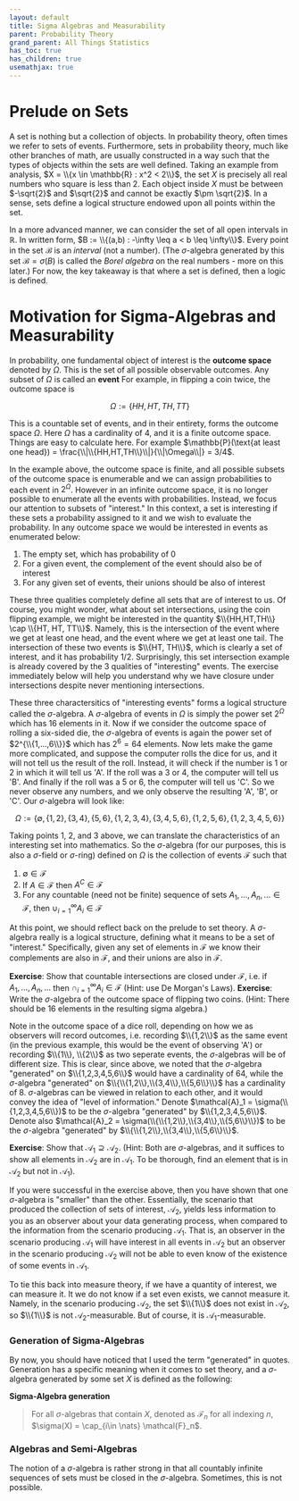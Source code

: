 ```yaml
---
layout: default
title: Sigma Algebras and Measurability
parent: Probability Theory
grand_parent: All Things Statistics
has_toc: true
has_children: true
usemathjax: true
---
```


# Prelude on Sets

A set is nothing but a collection of objects. In probability theory, often times we refer to sets of events. Furthermore, sets in probability theory, much like other branches of math, are usually constructed in a way such that the types of objects within the sets are well defined. Taking an example from analysis, $X = \\{x \in \mathbb{R} : x^2 < 2\\}$, the set $X$ is precisely all real numbers who square is less than 2. Each object inside $X$ must be between $-\sqrt{2}$ and $\sqrt{2}$ and cannot be exactly $\pm \sqrt{2}$. In a sense, sets define a logical structure endowed upon all points within the set.

In a more advanced manner, we can consider the set of all open intervals in $\mathbb{R}$. In written form, $B := \\{(a,b) : -\infty \leq a < b \leq \infty\\}$. Every point in the set $\mathcal{B}$ is an _interval_ (not a number). (The $\sigma$-algebra generated by this set $\mathcal{B} = \sigma(B)$ is called the _Borel algebra_ on the real numbers - more on this later.) For now, the key takeaway is that where a set is defined, then a logic is defined.

# Motivation for Sigma-Algebras and Measurability

In probability, one fundamental object of interest is the **outcome space** denoted by $\Omega$. This is the set of all possible observable outcomes. Any subset of $\Omega$ is called an **event** For example, in flipping a coin twice, the outcome space is

$$\Omega := \{HH,HT,TH,TT\}$$

This is a countable set of events, and in their entirety, forms the outcome space $\Omega$. Here $\Omega$ has a cardinality of 4, and it is a finite outcome space. Things are easy to calculate here. For example $\mathbb{P}(\text{at least one head}) = \frac{\\|\\{HH,HT,TH\\}\\|}{\\|\Omega\\|} = 3/4$.

In the example above, the outcome space is finite, and all possible subsets of the outcome space is enumerable and we can assign probabilities to each event in $2^\Omega$. However in an infinite outcome space, it is no longer possible to enumerate all the events with probabilities. Instead, we focus our attention to subsets of "interest." In this context, a set is interesting if these sets a probability assigned to it and we wish to evaluate the probability. In any outcome space we would be interested in events as enumerated below:

1. The empty set, which has probability of 0
2. For a given event, the complement of the event should also be of interest
3. For any given set of events, their unions should be also of interest

These three qualities completely define all sets that are of interest to us. Of course, you might wonder, what about set intersections, using the coin flipping example, we might be interested in the quantity $\\{HH,HT,TH\\} \cap \\{HT, HT, TT\\}$. Namely, this is the intersection of the event where we get at least one head, and the event where we get at least one tail. The intersection of these two events is $\\{HT, TH\\}$, which is clearly a set of interest, and it has probability $1/2$. Surprisingly, this set intersection example is already covered by the 3 qualities of "interesting" events. The exercise immediately below will help you understand why we have closure under intersections despite never mentioning intersections.

These three charactersitics of "interesting events" forms a logical structure called the $\sigma$-algebra. A $\sigma$-algebra of events in $\Omega$ is simply the power set $2^\Omega$ which has 16 elements in it. Now if we consider the outcome space of rolling a six-sided die, the $\sigma$-algebra of events is again the power set of $2^{\\{1,...,6\\}}$ which has $2^6 = 64$ elements. Now lets make the game more complicated, and suppose the computer rolls the dice for us, and it will not tell us the result of the roll. Instead, it will check if the number is 1 or 2 in which it will tell us 'A'. If the roll was a 3 or 4, the computer will tell us 'B'. And finally if the roll was a 5 or 6, the computer will tell us 'C'. So we never observe any numbers, and we only observe the resulting 'A', 'B', or 'C'. Our $\sigma$-algebra will look like: 

$$\Omega := \{\emptyset, \{1,2\}, \{3,4\}, \{5,6\}, \{1,2,3,4\}, \{3,4,5,6\}, \{1,2,5,6\}, \{1,2,3,4,5,6\} \}$$

Taking points 1, 2, and 3 above, we can translate the characteristics of an interesting set into mathematics. So the $\sigma$-algebra (for our purposes, this is also a $\sigma$-field or $\sigma$-ring) defined on $\Omega$ is the collection of events $\mathcal{F}$ such that

1. $\emptyset \in \mathcal{F}$
2. If $A \in \mathcal{F}$ then $A^C \in \mathcal{F}$
3. For any countable (need not be finite) sequence of sets $A_1,...,A_n,...\in \mathcal{F}$, then $\cup_{i=1}^\infty A_i \in \mathcal{F}$

At this point, we should reflect back on the prelude to set theory. A $\sigma$-algebra really is a logical structure, defining what it means to be a set of "interest." Specifically, given any set of elements in $\mathcal{F}$ we know their complements are also in $\mathcal{F}$, and their unions are also in $\mathcal{F}$.

**Exercise**: Show that countable intersections are closed under $\mathcal{F}$, i.e. if $A_1,...,A_n,...$ then $\cap_{i=1}^\infty A_i \in \mathcal{F}$ (Hint: use De Morgan's Laws).
**Exercise**: Write the $\sigma$-algebra of the outcome space of flipping two coins. (Hint: There should be 16 elements in the resulting sigma algebra.)

Note in the outcome space of a dice roll, depending on how we as observers will record outcomes, i.e. recording $\\{1,2\\}$ as the same event (in the previous example, this would be the event of observing 'A') or recording $\\{1\\}, \\{2\\}$ as two seperate events, the $\sigma$-algebras will be of different size. This is clear, since above, we noted that the $\sigma$-algebra "generated" on $\\{1,2,3,4,5,6\\}$ would have a cardinality of 64, while the $\sigma$-algebra "generated" on $\\{\\{1,2\\},\\{3,4\\},\\{5,6\\}\\}$ has a cardinality of 8. $\sigma$-algebras can be viewed in relation to each other, and it would convey the idea of "level of information." Denote $\mathcal{A}_1 = \sigma(\\{1,2,3,4,5,6\\})$ to be the $\sigma$-algebra "generated" by $\\{1,2,3,4,5,6\\}$. Denote also $\mathcal{A}_2 = \sigma(\\{\\{1,2\\},\\{3,4\\},\\{5,6\\}\\})$ to be the $\sigma$-algebra "generated" by $\\{\\{1,2\\},\\{3,4\\},\\{5,6\\}\\}$.

**Exercise**: Show that $\mathcal{A}_1 \supseteq \mathcal{A}_2$. (Hint: Both are $\sigma$-algebras, and it suffices to show all elements in $\mathcal{A}_2$ are in $\mathcal{A}_1$. To be thorough, find an element that is in $\mathcal{A}_2$ but not in $\mathcal{A}_1$).

If you were successful in the exercise above, then you have shown that one $\sigma$-algebra is "smaller" than the other. Essentially, the scenario that produced the collection of sets of interest, $\mathcal{A}_2$, yields less information to you as an observer about your data generating process, when compared to the information from the scenario producing $\mathcal{A}_1$. That is, an observer in the scenario producing $\mathcal{A}_1$ will have interest in all events in $\mathcal{A}_2$ but an observer in the scenario producing $\mathcal{A}_2$ will not be able to even know of the existence of some events in $\mathcal{A}_1$. 

To tie this back into measure theory, if we have a quantity of interest, we can measure it. It we do not know if a set even exists, we cannot measure it. Namely, in the scenario producing $\mathcal{A}_2$, the set $\\{1\\}$ does not exist in $\mathcal{A}_2$, so $\\{1\\}$ is not $\mathcal{A}_2$-measurable. But of course, it is $\mathcal{A}_1$-measurable. 

### Generation of Sigma-Algebras

By now, you should have noticed that I used the term "generated" in quotes. Generation has a specific meaning when it comes to set theory, and a $\sigma$-algebra generated by some set $X$ is defined as the following: 

**Sigma-Algebra generation**
> For all $\sigma$-algebras that contain $X$, denoted as $\mathcal{F}_n$ for all indexing $n$, 
> $\sigma(X) = \cap_{i\in \nats} \mathcal{F}_n$.


### Algebras and Semi-Algebras

The notion of a $\sigma$-algebra is rather strong in that all countably infinite sequences of sets must be closed in the $\sigma$-algebra. Sometimes, this is not possible.
